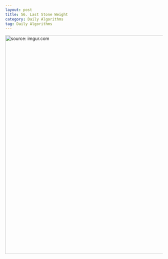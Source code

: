 ```yaml
---
layout: post
title: 56. Last Stone Weight
category: Daily Algorithms
tag: Daily Algorithms
---
```


<a href="https://postimg.cc/PLyJxF36"><img src="https://i.postimg.cc/HxDy6qQC/Capture.jpgg" width="700px" title="source: imgur.com" /><a>
